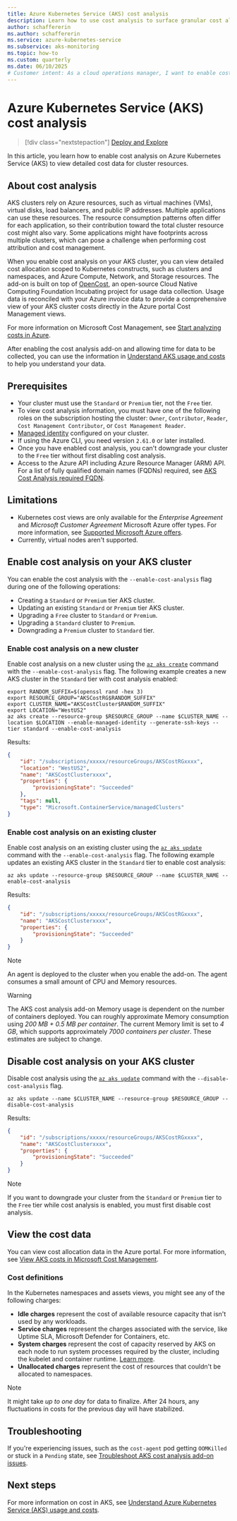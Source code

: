 ```yaml
---
title: Azure Kubernetes Service (AKS) cost analysis
description: Learn how to use cost analysis to surface granular cost allocation data for your Azure Kubernetes Service (AKS) cluster.
author: schaffererin
ms.author: schaffererin
ms.service: azure-kubernetes-service
ms.subservice: aks-monitoring
ms.topic: how-to
ms.custom: quarterly
ms.date: 06/10/2025
# Customer intent: As a cloud operations manager, I want to enable cost analysis on my AKS cluster so that I can gain detailed insights into resource allocation and optimize my Kubernetes spending effectively.
---
```


# Azure Kubernetes Service (AKS) cost analysis

> [!div class="nextstepaction"]
> [Deploy and Explore](https://go.microsoft.com/fwlink/?linkid=2321938)

In this article, you learn how to enable cost analysis on Azure Kubernetes Service (AKS) to view detailed cost data for cluster resources.

## About cost analysis

AKS clusters rely on Azure resources, such as virtual machines (VMs), virtual disks, load balancers, and public IP addresses. Multiple applications can use these resources. The resource consumption patterns often differ for each application, so their contribution toward the total cluster resource cost might also vary. Some applications might have footprints across multiple clusters, which can pose a challenge when performing cost attribution and cost management.

When you enable cost analysis on your AKS cluster, you can view detailed cost allocation scoped to Kubernetes constructs, such as clusters and namespaces, and Azure Compute, Network, and Storage resources. The add-on is built on top of [OpenCost](https://www.opencost.io/), an open-source Cloud Native Computing Foundation Incubating project for usage data collection. Usage data is reconciled with your Azure invoice data to provide a comprehensive view of your AKS cluster costs directly in the Azure portal Cost Management views.

For more information on Microsoft Cost Management, see [Start analyzing costs in Azure](/azure/cost-management-billing/costs/quick-acm-cost-analysis).

After enabling the cost analysis add-on and allowing time for data to be collected, you can use the information in [Understand AKS usage and costs](./understand-aks-costs.md) to help you understand your data.

## Prerequisites

* Your cluster must use the `Standard` or `Premium` tier, not the `Free` tier.
* To view cost analysis information, you must have one of the following roles on the subscription hosting the cluster: `Owner`, `Contributor`, `Reader`, `Cost Management Contributor`, or `Cost Management Reader`.
* [Managed identity](./use-managed-identity.md) configured on your cluster.
* If using the Azure CLI, you need version `2.61.0` or later installed.
* Once you have enabled cost analysis, you can't downgrade your cluster to the `Free` tier without first disabling cost analysis.
* Access to the Azure API including Azure Resource Manager (ARM) API. For a list of fully qualified domain names (FQDNs) required, see [AKS Cost Analysis required FQDN](./outbound-rules-control-egress.md#aks-cost-analysis-add-on).

## Limitations

* Kubernetes cost views are only available for the *Enterprise Agreement* and *Microsoft Customer Agreement* Microsoft Azure offer types. For more information, see [Supported Microsoft Azure offers](/azure/cost-management-billing/costs/understand-cost-mgt-data#supported-microsoft-azure-offers).
* Currently, virtual nodes aren't supported.

## Enable cost analysis on your AKS cluster

You can enable the cost analysis with the `--enable-cost-analysis` flag during one of the following operations:

* Creating a `Standard` or `Premium` tier AKS cluster.
* Updating an existing `Standard` or `Premium` tier AKS cluster.
* Upgrading a `Free` cluster to `Standard` or `Premium`.
* Upgrading a `Standard` cluster to `Premium`.
* Downgrading a `Premium` cluster to `Standard` tier.

### Enable cost analysis on a new cluster

Enable cost analysis on a new cluster using the [`az aks create`][az-aks-create] command with the `--enable-cost-analysis` flag. The following example creates a new AKS cluster in the `Standard` tier with cost analysis enabled:

```text
export RANDOM_SUFFIX=$(openssl rand -hex 3)
export RESOURCE_GROUP="AKSCostRG$RANDOM_SUFFIX"
export CLUSTER_NAME="AKSCostCluster$RANDOM_SUFFIX"
export LOCATION="WestUS2"
az aks create --resource-group $RESOURCE_GROUP --name $CLUSTER_NAME --location $LOCATION --enable-managed-identity --generate-ssh-keys --tier standard --enable-cost-analysis
```

Results: 

```JSON
{
    "id": "/subscriptions/xxxxx/resourceGroups/AKSCostRGxxxx",
    "location": "WestUS2",
    "name": "AKSCostClusterxxxx",
    "properties": {
        "provisioningState": "Succeeded"
    },
    "tags": null,
    "type": "Microsoft.ContainerService/managedClusters"
}
```

### Enable cost analysis on an existing cluster

Enable cost analysis on an existing cluster using the [`az aks update`][az-aks-update] command with the `--enable-cost-analysis` flag. The following example updates an existing AKS cluster in the `Standard` tier to enable cost analysis:

```azurecli-interactive
az aks update --resource-group $RESOURCE_GROUP --name $CLUSTER_NAME --enable-cost-analysis
```

Results: 

<!-- expected_similarity=0.3 -->

```JSON
{
    "id": "/subscriptions/xxxxx/resourceGroups/AKSCostRGxxxx",
    "name": "AKSCostClusterxxxx",
    "properties": {
        "provisioningState": "Succeeded"
    }
}
```

> [!NOTE]
> An agent is deployed to the cluster when you enable the add-on. The agent consumes a small amount of CPU and Memory resources.

> [!WARNING]
> The AKS cost analysis add-on Memory usage is dependent on the number of containers deployed. You can roughly approximate Memory consumption using *200 MB + 0.5 MB per container*. The current Memory limit is set to *4 GB*, which supports approximately *7000 containers per cluster*. These estimates are subject to change.

## Disable cost analysis on your AKS cluster

Disable cost analysis using the [`az aks update`][az-aks-update] command with the `--disable-cost-analysis` flag.

```text
az aks update --name $CLUSTER_NAME --resource-group $RESOURCE_GROUP --disable-cost-analysis
```

Results: 

```JSON
{
    "id": "/subscriptions/xxxxx/resourceGroups/AKSCostRGxxxx",
    "name": "AKSCostClusterxxxx",
    "properties": {
        "provisioningState": "Succeeded"
    }
}
```

> [!NOTE]
> If you want to downgrade your cluster from the `Standard` or `Premium` tier to the `Free` tier while cost analysis is enabled, you must first disable cost analysis.

## View the cost data

You can view cost allocation data in the Azure portal. For more information, see [View AKS costs in Microsoft Cost Management](/azure/cost-management-billing/costs/view-kubernetes-costs).

### Cost definitions

In the Kubernetes namespaces and assets views, you might see any of the following charges:

* **Idle charges** represent the cost of available resource capacity that isn't used by any workloads.
* **Service charges** represent the charges associated with the service, like Uptime SLA, Microsoft Defender for Containers, etc.
* **System charges** represent the cost of capacity reserved by AKS on each node to run system processes required by the cluster, including the kubelet and container runtime. [Learn more](./concepts-clusters-workloads.md#resource-reservations).
* **Unallocated charges** represent the cost of resources that couldn't be allocated to namespaces.

> [!NOTE]
> It might take *up to one day* for data to finalize. After 24 hours, any fluctuations in costs for the previous day will have stabilized.

## Troubleshooting

If you're experiencing issues, such as the `cost-agent` pod getting `OOMKilled` or stuck in a `Pending` state, see [Troubleshoot AKS cost analysis add-on issues](/troubleshoot/azure/azure-kubernetes/aks-cost-analysis-add-on-issues).

## Next steps

For more information on cost in AKS, see [Understand Azure Kubernetes Service (AKS) usage and costs](./understand-aks-costs.md).

<!-- LINKS -->
[az-aks-create]: /cli/azure/aks#az-aks-create
[az-aks-update]: /cli/azure/aks#az-aks-update